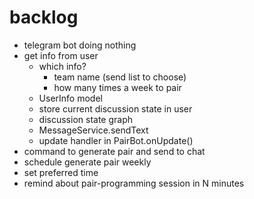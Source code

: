 # backlog
* telegram bot doing nothing
* get info from user
    * which info?
        * team name (send list to choose)
        * how many times a week to pair
    * UserInfo model
    * store current discussion state in user
    * discussion state graph
    * MessageService.sendText
    * update handler in PairBot.onUpdate()
* command to generate pair and send to chat
* schedule generate pair weekly
* set preferred time
* remind about pair-programming session in N minutes

